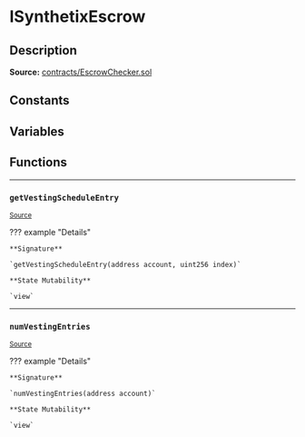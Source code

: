 # ISynthetixEscrow

## Description


**Source:** [contracts/EscrowChecker.sol](https://github.com/Synthetixio/synthetix/tree/v2.21.15/contracts/EscrowChecker.sol)

## Constants

## Variables

## Functions

---
### `getVestingScheduleEntry`

<sub>[Source](https://github.com/Synthetixio/synthetix/tree/v2.21.15/contracts/EscrowChecker.sol#L7)</sub>



??? example "Details"

    **Signature**

    `getVestingScheduleEntry(address account, uint256 index)`

    **State Mutability**

    `view`

---
### `numVestingEntries`

<sub>[Source](https://github.com/Synthetixio/synthetix/tree/v2.21.15/contracts/EscrowChecker.sol#L5)</sub>



??? example "Details"

    **Signature**

    `numVestingEntries(address account)`

    **State Mutability**

    `view`

